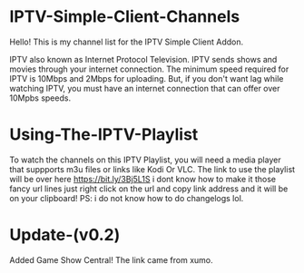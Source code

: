 # IPTV-Simple-Client-Channels

Hello! This is my channel list for the IPTV Simple Client Addon.

IPTV also known as Internet Protocol Television. IPTV sends shows and movies through your internet connection. The minimum speed required for IPTV is 10Mbps and 2Mbps for uploading. But, if you don't want lag while watching IPTV, you must have an internet connection that can offer over 10Mpbs speeds.

# Using-The-IPTV-Playlist
To watch the channels on this IPTV Playlist, you will need a media player that suppports m3u files or links like Kodi Or VLC.
The link to use the playlist will be over here https://bit.ly/3Bj5L1S
i dont know how to make it those fancy url lines just right click on the url and
copy link address and it will be on your clipboard!
PS: i do not know how to do changelogs lol.

# Update-(v0.2)
Added Game Show Central! The link came from xumo.


